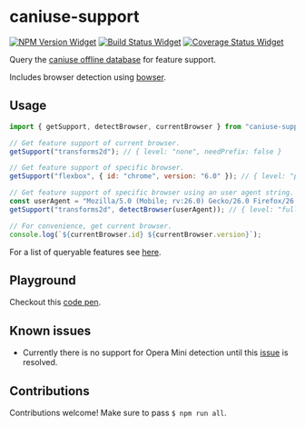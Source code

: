 # caniuse-support

[![NPM Version Widget]][npm version]
[![Build Status Widget]][build status]
[![Coverage Status Widget]][coverage status]

Query the [caniuse offline database](https://github.com/Fyrd/caniuse) for feature support.

Includes browser detection using [bowser](https://github.com/ded/bowser).

## Usage

```javascript
import { getSupport, detectBrowser, currentBrowser } from "caniuse-support";

// Get feature support of current browser.
getSupport("transforms2d"); // { level: "none", needPrefix: false }

// Get feature support of specific browser.
getSupport("flexbox", { id: "chrome", version: "6.0" }); // { level: "partial", needPrefix: true }

// Get feature support of specific browser using an user agent string.
const userAgent = "Mozilla/5.0 (Mobile; rv:26.0) Gecko/26.0 Firefox/26.0";
getSupport("transforms2d", detectBrowser(userAgent)); // { level: "full", needPrefix: false }

// For convenience, get current browser.
console.log(`${currentBrowser.id} ${currentBrowser.version}`);
```

For a list of queryable features see [here](https://github.com/Fyrd/caniuse/tree/master/features-json).

## Playground

Checkout this [code pen](http://codepen.io/wikiwi/pen/QGpgKp?editors=0012).

## Known issues

- Currently there is no support for Opera Mini detection until this [issue](https://github.com/ded/bowser/issues/158) is resolved.

## Contributions

Contributions welcome! Make sure to pass `$ npm run all`.

[npm version]: https://www.npmjs.com/package/caniuse-support

[npm version widget]: https://img.shields.io/npm/v/caniuse-support.svg?style=flat-square

[build status]: https://travis-ci.org/wikiwi/caniuse-support

[build status widget]: https://img.shields.io/travis/wikiwi/caniuse-support/master.svg?style=flat-square

[coverage status]: https://coveralls.io/github/wikiwi/caniuse-support?branch=master

[coverage status widget]: https://img.shields.io/coveralls/wikiwi/caniuse-support/master.svg?style=flat-square
